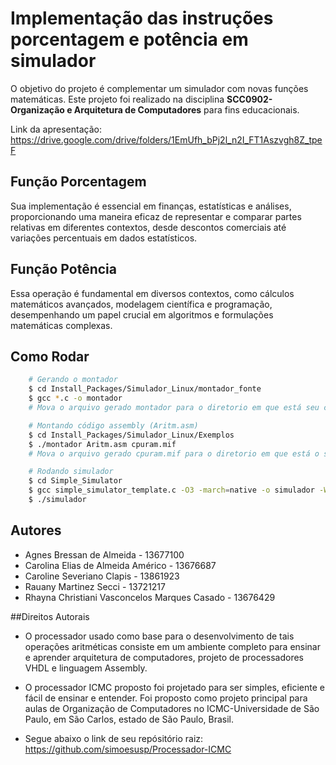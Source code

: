 # Implementação das instruções porcentagem e potência em simulador
O objetivo do projeto é complementar um simulador com novas funções matemáticas.
Este projeto foi realizado na disciplina **SCC0902- Organização e Arquitetura de Computadores** para fins educacionais.

Link da apresentação: https://drive.google.com/drive/folders/1EmUfh_bPj2l_n2I_FT1Aszvgh8Z_tpeF

## Função Porcentagem
Sua implementação é essencial em finanças, estatísticas e análises, proporcionando uma maneira eficaz de representar e comparar partes relativas em diferentes contextos, desde descontos comerciais até variações percentuais em dados estatísticos.

## Função Potência
Essa operação é fundamental em diversos contextos, como cálculos matemáticos avançados, modelagem científica e programação, desempenhando um papel crucial em algoritmos e formulações matemáticas complexas.

## Como Rodar

```bash
    # Gerando o montador
    $ cd Install_Packages/Simulador_Linux/montador_fonte
    $ gcc *.c -o montador
    # Mova o arquivo gerado montador para o diretorio em que está seu código assembly (Install_Packages/Simulador_Linux/Exemplos)
```

```bash
    # Montando código assembly (Aritm.asm)
    $ cd Install_Packages/Simulador_Linux/Exemplos
    $ ./montador Aritm.asm cpuram.mif
    # Mova o arquivo gerado cpuram.mif para o diretorio em que está o simple simulator (Simple_Simulator)
```

```bash
    # Rodando simulador
    $ cd Simple_Simulator
    $ gcc simple_simulator_template.c -O3 -march=native -o simulador -Wall -lm
    $ ./simulador
```

## Autores
- Agnes Bressan de Almeida - 13677100
- Carolina Elias de Almeida Américo - 13676687
- Caroline Severiano Clapis - 13861923
- Rauany Martinez Secci - 13721217
- Rhayna Christiani Vasconcelos Marques Casado - 13676429

##Direitos Autorais
- O processador usado como base para o desenvolvimento de tais operações aritméticas consiste em um ambiente completo para ensinar e aprender arquitetura de computadores, projeto de processadores VHDL e linguagem Assembly.

- O processador ICMC proposto foi projetado para ser simples, eficiente e fácil de ensinar e entender. Foi proposto como projeto principal para aulas de Organização de Computadores no ICMC-Universidade de São Paulo, em São Carlos, estado de São Paulo, Brasil.

- Segue abaixo o link de seu repósitório raiz: https://github.com/simoesusp/Processador-ICMC
